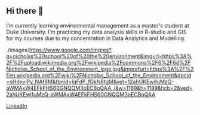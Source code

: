 ## Hi there 👋

I’m currently learning environmental management as a master's student at Duke 
University. I’m practicing my data analysis skills in R-studio and GIS for my 
courses due to my concentration in Data Analytics and Modelling. 

./images/https://www.google.com/imgres?q=nicholas%20school%20of%20the%20environment&imgurl=https%3A%2F%2Fupload.wikimedia.org%2Fwikipedia%2Fcommons%2F6%2F6d%2FNicholas_School_of_the_Environment_logo.jpg&imgrefurl=https%3A%2F%2Fen.wikipedia.org%2Fwiki%2FNicholas_School_of_the_Environment&docid=sHdxviPy_NAf6M&tbnid=lqFdP_fDkN6tgM&vet=12ahUKEwifuMzQ-aWMAxW4EFkFHS60GNQQM3oECBoQAA..i&w=1189&h=1189&hcb=2&ved=2ahUKEwifuMzQ-aWMAxW4EFkFHS60GNQQM3oECBoQAA

[LinkedIn](https://www.linkedin.com/in/rachel-williams-013681279)


<!--
**Rachel-W-env/Rachel-W-env** is a ✨ _special_ ✨ repository because its `README.md` (this file) appears on your GitHub profile.

Here are some ideas to get you started:

- 🔭 I’m currently working on learning data analysis skills in R-studio and GIS for my courses. 
- 🌱 I’m currently learning environmental management as a master's student at Duke University. 
- [git_repositor](https://github.com/Rachel-W-env/Rachel-W-env)
